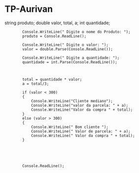 # TP-Aurivan

string produto;
            double valor, total, a;
            int quantidade;

            Console.WriteLine(" Digite o nome do Produto: ");
            produto = Console.ReadLine();

            Console.WriteLine(" Digite o valor: ");
            valor = double.Parse(Console.ReadLine());

            Console.WriteLine(" Digite a quantidade: ");
            quantidade = int.Parse(Console.ReadLine());
            

            
            total = quantidade * valor;
            a = total/3;

            if (valor < 300)
            {
                Console.WriteLine("Cliente mediano");
                Console.WriteLine("valor da parcela: " + a);
                Console.WriteLine("Valor da compra " + total);
            }
            else (valor > 300)
            {
                Console.WriteLine(" Bom cliente ");
                Console.WriteLine(" Valor de parcela: " + a);
                Console.WriteLine(" Valor da compra " + total);
            }





            Console.ReadLine();
